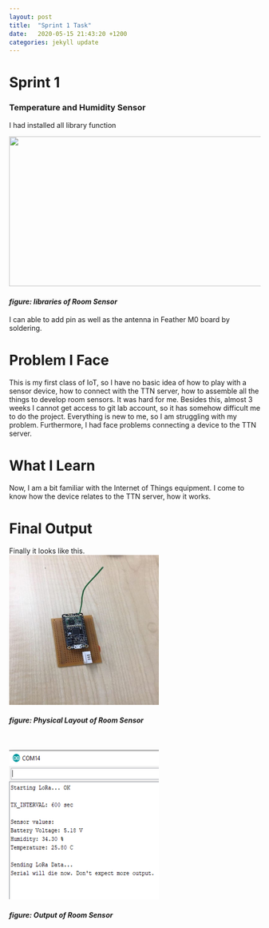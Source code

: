 ```yaml
---
layout: post
title:  "Sprint 1 Task"
date:   2020-05-15 21:43:20 +1200
categories: jekyll update
---
```


<h1>Sprint 1</h1>
<h3>Temperature and Humidity Sensor</h3>
<p> I had installed all library function</p>
<img src="{{ site.baseurl }}/images/libraries.jpg" width="600" height="300">
<h4><i>figure: libraries of Room Sensor</i></h4>


<p>I can able to add pin as well as the antenna in Feather M0 board by soldering. </p>
<h1> Problem I Face</h1>
<p>This is my first class of IoT, so I have no basic idea of how to play with a sensor device, how to connect with the TTN server,
    how to assemble all the things to develop room sensors. It was hard for me. Besides this, almost 3 weeks I cannot get access to git lab account,
    so it has somehow difficult me to do the project. Everything is new to me, so I am struggling with my problem.
    Furthermore, I had face problems connecting a device to the TTN server.</p>
<h1>What I Learn</h1>
<P>Now, I am a bit familiar with the Internet of Things equipment. I come to know how the device relates to the TTN server, how it works. </P>
<h1>Final Output</h1>
Finally it looks like this.<br>
<img src="/images/Roomsensor.jpg" width="300" height="300">
<br>
<h4><i>figure: Physical Layout of Room Sensor</i></h4>
<br>
<p></p>
<img src="/images/serial monitor.PNG" width="300" height="300">
<br>
<h4><i>figure: Output of Room Sensor</i></h4>
<br>

